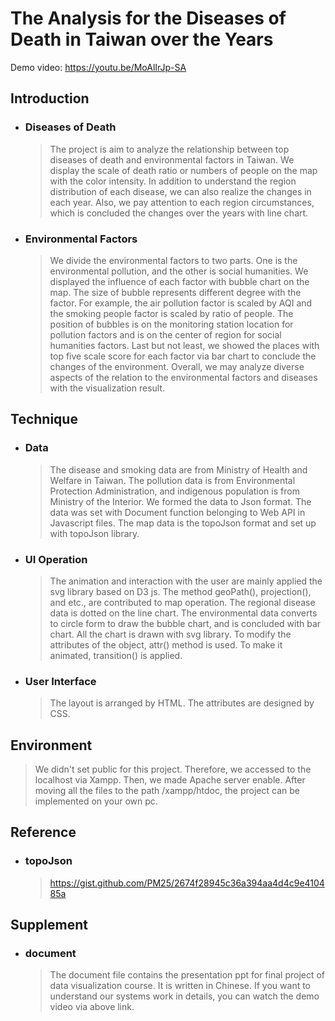 # The Analysis for the Diseases of Death in Taiwan over the Years

Demo video: https://youtu.be/MoAlIrJp-SA

Introduction
----
* ### Diseases of Death
  >The project is aim to analyze the relationship between top diseases of death and environmental factors in Taiwan. We display the scale of death ratio or numbers of people on the map with the color intensity. In addition to understand the region distribution of each disease, we can also realize the changes in each year. Also, we pay attention to each region circumstances, which is concluded the changes over the years with line chart.

* ### Environmental Factors
  >We divide the environmental factors to two parts. One is the environmental pollution, and the other is social humanities. We displayed the influence of each factor with bubble chart on the map. The size of bubble represents different degree with the factor. For example, the air pollution factor is scaled by AQI and the smoking people factor is scaled by ratio of people. The position of bubbles is on the monitoring station location for pollution factors and is on the center of region for social humanities factors. Last but not least, we showed the places with top five scale score for each factor via bar chart to conclude the changes of the environment. Overall, we may analyze diverse aspects of the relation to the environmental factors and diseases with the visualization result.

Technique
----
* ### Data
  > The disease and smoking data are from Ministry of Health and Welfare in Taiwan. The pollution data is from Environmental Protection Administration, and indigenous population is from Ministry of the Interior. We formed the data to Json format. The data was set  with Document function belonging to Web API in Javascript files. The map data is the topoJson format and set up with topoJson library.

* ### UI Operation
  > The animation and interaction with the user are mainly applied the svg library based on D3 js. The method geoPath(), projection(), and etc., are contributed to map operation. The regional disease data is dotted on the line chart. The environmental data converts to circle form to draw the bubble chart, and is concluded with bar chart. All the chart is drawn with svg library. To modify the attributes of the object, attr() method is used. To make it animated, transition() is applied.
 
* ### User Interface
  >The layout is arranged by HTML. The attributes are designed by CSS.

Environment
----
  >We didn't set public for this project. Therefore, we accessed to the localhost via Xampp. Then, we made Apache server enable. After moving all the files to the path /xampp/htdoc, the project can be implemented on your own pc.

Reference
----
* ### topoJson
  >https://gist.github.com/PM25/2674f28945c36a394aa4d4c9e410485a

Supplement
----
* ### document
  >The document file contains the presentation ppt for final project of data visualization course. It is written in Chinese. If you want to understand our systems work in details, you can watch the demo video via above link.
